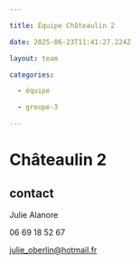```yaml
---

title: Équipe Châteaulin 2

date: 2025-06-23T11:41:27.224Z

layout: team

categories:

  - équipe

  - groupe-3

---
```


# Châteaulin 2



## contact 

Julie Alanore

06 69 18 52 67

julie_oberlin@hotmail.fr

